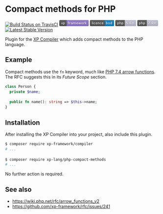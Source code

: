 Compact methods for PHP
=======================

[![Build Status on TravisCI](https://secure.travis-ci.org/xp-lang/php-compact-methods.svg)](http://travis-ci.org/xp-lang/php-compact-methods)
[![XP Framework Module](https://raw.githubusercontent.com/xp-framework/web/master/static/xp-framework-badge.png)](https://github.com/xp-framework/core)
[![BSD Licence](https://raw.githubusercontent.com/xp-framework/web/master/static/licence-bsd.png)](https://github.com/xp-framework/core/blob/master/LICENCE.md)
[![Required PHP 5.6+](https://raw.githubusercontent.com/xp-framework/web/master/static/php-5_6plus.png)](http://php.net/)
[![Supports PHP 7.0+](https://raw.githubusercontent.com/xp-framework/web/master/static/php-7_0plus.png)](http://php.net/)
[![Latest Stable Version](https://poser.pugx.org/xp-lang/php-compact-methods/version.png)](https://packagist.org/packages/xp-lang/php-compact-methods)

Plugin for the [XP Compiler](https://github.com/xp-framework/compiler/) which adds compact methods to the PHP language.

Example
-------
Compact methods use the `fn` keyword, much like [PHP 7.4 arrow functions](https://wiki.php.net/rfc/arrow_functions_v2). The RFC suggests this in its *Future Scope* section.

```php
class Person {
  private $name;

  public fn name(): string => $this->name;
}
```

Installation
------------
After installing the XP Compiler into your project, also include this plugin.

```bash
$ composer require xp-framework/compiler
# ...

$ composer require xp-lang/php-compact-methods
# ...
```

No further action is required.

See also
--------
* https://wiki.php.net/rfc/arrow_functions_v2
* https://github.com/xp-framework/rfc/issues/241